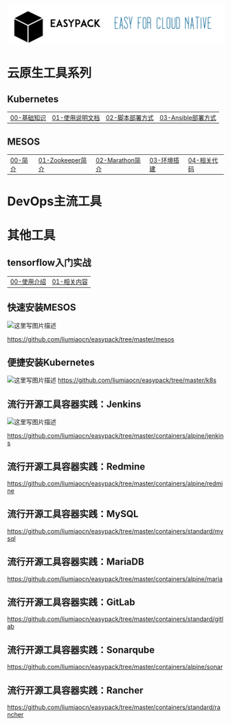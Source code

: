 ![easypack](pics/easypack-logo.png)

# 云原生工具系列
## Kubernetes
<table border="0">
    <tr>
        <td><a href="https://blog.csdn.net/liumiaocn/column/info/12761">00-基础知识</a></td>
        <td><a href="k8s/README.md">01-使用说明文档</a></td>
        <td><a href="k8s/shell">02-脚本部署方式</a></td>
        <td><a href="k8s/ansible">03-Ansible部署方式</a></td>
    </tr>
</table>

## MESOS
<table border="0">
    <tr>
        <td><a href="https://blog.csdn.net/liumiaocn/article/details/54285586">00-简介</a></td>
        <td><a href="https://blog.csdn.net/liumiaocn/article/details/54310217">01-Zookeeper简介</a></td>
        <td><a href="https://blog.csdn.net/liumiaocn/article/details/54339732">02-Marathon简介</a></td>
        <td><a href="https://blog.csdn.net/liumiaocn/article/details/54405044">03-环境搭建</a></td>
        <td><a href="mesos">04-相关代码</a></td>
    </tr>
</table>

# DevOps主流工具

# 其他工具
## tensorflow入门实战
<table border="0">
    <tr>
        <td><a href="https://blog.csdn.net/liumiaocn/article/details/82851824">00-使用介绍</a></td>
        <td><a href="machinelearning/tensorflow">01-相关内容</a></td>
    </tr>
</table>


## 快速安装MESOS
![这里写图片描述](http://img.blog.csdn.net/20170113065226244?watermark/2/text/aHR0cDovL2Jsb2cuY3Nkbi5uZXQvbGl1bWlhb2Nu/font/5a6L5L2T/fontsize/400/fill/I0JBQkFCMA==/dissolve/70/gravity/SouthEast)

https://github.com/liumiaocn/easypack/tree/master/mesos

## 便捷安装Kubernetes
![这里写图片描述](http://img.blog.csdn.net/20161110063435109)
https://github.com/liumiaocn/easypack/tree/master/k8s

## 流行开源工具容器实践：Jenkins
![这里写图片描述](http://img.blog.csdn.net/20170222072632935?watermark/2/text/aHR0cDovL2Jsb2cuY3Nkbi5uZXQvbGl1bWlhb2Nu/font/5a6L5L2T/fontsize/400/fill/I0JBQkFCMA==/dissolve/70/gravity/SouthEast)

https://github.com/liumiaocn/easypack/tree/master/containers/alpine/jenkins
## 流行开源工具容器实践：Redmine
https://github.com/liumiaocn/easypack/tree/master/containers/alpine/redmine
## 流行开源工具容器实践：MySQL
https://github.com/liumiaocn/easypack/tree/master/containers/standard/mysql
## 流行开源工具容器实践：MariaDB
https://github.com/liumiaocn/easypack/tree/master/containers/alpine/maria
## 流行开源工具容器实践：GitLab
https://github.com/liumiaocn/easypack/tree/master/containers/standard/gitlab
## 流行开源工具容器实践：Sonarqube
https://github.com/liumiaocn/easypack/tree/master/containers/alpine/sonar
## 流行开源工具容器实践：Rancher
https://github.com/liumiaocn/easypack/tree/master/containers/standard/rancher
